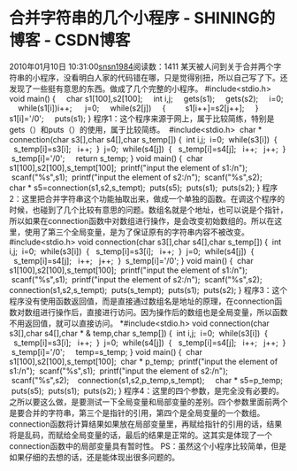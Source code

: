 # 合并字符串的几个小程序 - SHINING的博客 - CSDN博客
2010年01月10日 10:31:00[snsn1984](https://me.csdn.net/snsn1984)阅读数：1411
某天被人问到关于合并两个字符串的小程序，没看明白人家的代码错在哪，只是觉得别扭，所以自己写了下。还发现了一些挺有意思的东西。做成了几个完整的小程序。
#include<stdio.h>
void main()
{
    char s1[100],s2[100];
    int i,j;
    gets(s1);
    gets(s2);
    i=0;
    while(s1[i])i++;
     j=0;
    while(s2[j])
    {
        s1[i++]=s2[j++];
    }
    s1[i]='/0';
    puts(s1);
}
程序1：这个程序来源于网上，属于比较简练，特别是gets（）和puts（）的使用，属于比较简练。
 #include<stdio.h>
 char * connection(char s3[],char s4[],char s_temp[])
{
 int i,j;
 i=0;
 while(s3[i])
 {
  s_temp[i]=s3[i];
  i++;
 }
 j=0;
 while(s4[j])
 {
  s_temp[i]=s4[j];
  i++;
  j++;
 }
 s_temp[i]='/0';
    return s_temp;
}
void main()
{
 char s1[100],s2[100],s_tempt[100];
 printf("input the element of s1:/n");
 scanf("%s",s1);
 printf("input the element of s2:/n");
 scanf("%s",s2);
    char * s5=connection(s1,s2,s_tempt);
 puts(s5);
 puts(s1);
 puts(s2);
}
程序2：这里把合并字符串这个功能抽取出来，做成一个单独的函数。在调这个程序的时候，也碰到了几个比较有意思的问题。数组名就是个地址，也可以说是个指针，所以如果在connection函数中对数组进行操作，是会改变初始数组的。所以在这里，使用了第三个全局变量，是为了保证原有的字符串内容不被改变。
#include<stdio.h>
void connection(char s3[],char s4[],char s_temp[])
{
 int i,j;
 i=0;
 while(s3[i])
 {
  s_temp[i]=s3[i];
  i++;
 }
 j=0;
 while(s4[j])
 {
  s_temp[i]=s4[j];
  i++;
  j++;
 }
 s_temp[i]='/0';
}
void main()
{
 char s1[100],s2[100],s_tempt[100];
 printf("input the element of s1:/n");
 scanf("%s",s1);
 printf("input the element of s2:/n");
 scanf("%s",s2);
    connection(s1,s2,s_tempt);
 puts(s_tempt);
 puts(s1);
 puts(s2);
}
程序3：这个程序没有使用函数返回值，而是直接通过数组名是地址的原理，在connection函数对数组进行操作后，直接进行访问。因为操作后的数组也是全局变量，所以函数不用返回值，就可以直接访问。
*#include<stdio.h>
void connection(char s3[],char s4[],char * & temp,char s_temp[])
{
 int i,j;
 i=0;
 while(s3[i])
 {
  s_temp[i]=s3[i];
  i++;
 }
 j=0;
 while(s4[j])
 {
  s_temp[i]=s4[j];
  i++;
  j++;
 }
 s_temp[i]='/0';
    temp=s_temp;
}
void main()
{
 char s1[100],s2[100],s_tempt[100];
 char * p_temp;
 printf("input the element of s1:/n");
 scanf("%s",s1);
 printf("input the element of s2:/n");
 scanf("%s",s2);
   connection(s1,s2,p_temp,s_tempt);
    char * s5=p_temp;
 puts(s5);
 puts(s1);
 puts(s2);
}
程序4：这里的四个参数，是完全没有必要的。之所以要这么做，是要测试一下全局变量和局部变量的差别。四个参数里面前两个是要合并的字符串，第三个是指针的引用，第四个是全局变量的一个数组。connection函数将计算结果如果放在局部变量里，再赋给指针的引用的话，结果将是乱码，而赋给全局变量的话，最后的结果是正常的。这其实是体现了一个connection函数中的局部变量具有暂时性。
PS：虽然这个小程序比较简单，但是如果仔细的去想的话，还是能体现出很多问题的。
